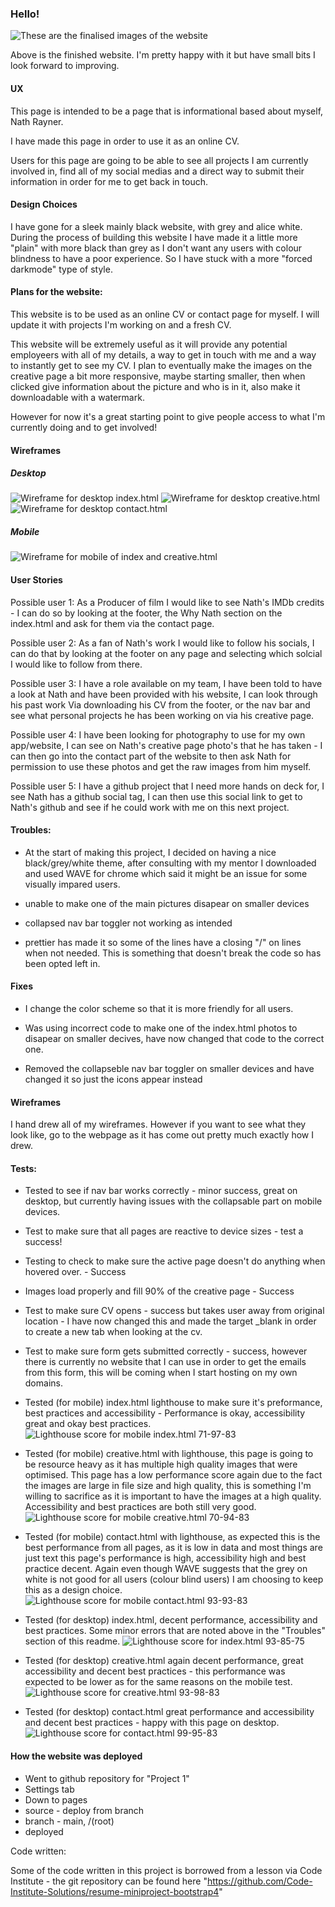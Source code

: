 ### Hello!

![These are the finalised images of the website](/assets/images/am-i-responsive.jpg)

Above is the finished website. I'm pretty happy with it but have small bits I look forward to improving.

#### UX

This page is intended to be a page that is informational based about myself, Nath Rayner.

I have made this page in order to use it as an online CV.

Users for this page are going to be able to see all projects I am currently involved in, find all of my social medias and a direct way to submit their information in order for me to get back in touch.

#### Design Choices

I have gone for a sleek mainly black website, with grey and alice white. During the process of building this website I have made it a little more "plain" with more black than grey as I don't want any users with colour blindness to have a poor experience. So I have stuck with a more "forced darkmode" type of style.

#### Plans for the website:

This website is to be used as an online CV or contact page for myself. I will update it with projects I'm working on and a fresh CV.

This website will be extremely useful as it will provide any potential employeers with all of my details, a way to get in touch with me and a way to instantly get to see my CV. I plan to eventually make the images on the creative page a bit more responsive, maybe starting smaller, then when clicked give information about the picture and who is in it, also make it downloadable with a watermark.

However for now it's a great starting point to give people access to what I'm currently doing and to get involved!

#### Wireframes

##### Desktop
![Wireframe for desktop index.html](/assets/images/wireframes/Wireframe-index.jpg)
![Wireframe for desktop creative.html](/assets/images/wireframes/wireframe-creative.jpg)
![Wireframe for desktop contact.html](/assets/images/wireframes/wireframe-contact.jpg)

##### Mobile

![Wireframe for mobile of index and creative.html](/assets/images/wireframes/mobile-wireframe.jpg)


#### User Stories

Possible user 1: As a Producer of film I would like to see Nath's IMDb credits - I can do so by looking at the footer, the Why Nath section on the index.html and ask for them via the contact page.

Possible user 2: As a fan of Nath's work I would like to follow his socials, I can do that by looking at the footer on any page and selecting which solcial I would like to follow from there.

Possible user 3: I have a role available on my team, I have been told to have a look at Nath and have been provided with his website, I can look through his past work Via downloading his CV from the footer, or the nav bar and see what personal projects he has been working on via his creative page.

Possible user 4: I have been looking for photography to use for my own app/website, I can see on Nath's creative page photo's that he has taken - I can then go into the contact part of the website to then ask Nath for permission to use these photos and get the raw images from him myself.

Possible user 5: I have a github project that I need more hands on deck for, I see Nath has a github social tag, I can then use this social link to get to Nath's github and see if he could work with me on this next project.


#### Troubles:

- At the start of making this project, I decided on having a nice black/grey/white theme, after consulting with my mentor I downloaded and used WAVE for chrome which said it might be an issue for some visually impared users.

- unable to make one of the main pictures disapear on smaller devices

- collapsed nav bar toggler not working as intended

- prettier has made it so some of the lines have a closing "/" on lines when not needed. This is something that doesn't break the code so has been opted left in.

#### Fixes

- I change the color scheme so that it is more friendly for all users.

- Was using incorrect code to make one of the index.html photos to disapear on smaller decives, have now changed that code to the correct one.

- Removed the collapseble nav bar toggler on smaller devices and have changed it so just the icons appear instead


#### Wireframes

I hand drew all of my wireframes. However if you want to see what they look like, go to the webpage as it has come out pretty much exactly how I drew.

#### Tests:

- Tested to see if nav bar works correctly - minor success, great on desktop, but currently having issues with the collapsable part on mobile devices.

- Test to make sure that all pages are reactive to device sizes - test a success!

- Testing to check to make sure the active page doesn't do anything when hovered over. - Success

- Images load properly and fill 90% of the creative page - Success

- Test to make sure CV opens - success but takes user away from original location - I have now changed this and made the target \_blank in order to create a new tab when looking at the cv.

- Test to make sure form gets submitted correctly - success, however there is currently no website that I can use in order to get the emails from this form, this will be coming when I start hosting on my own domains.

- Tested (for mobile) index.html lighthouse to make sure it's preformance, best practices and accessibility - Performance is okay, accessibility great and okay best practices.
![Lighthouse score for mobile index.html 71-97-83](/assets/images/lighthouse/lighthouse-desktop-index-mobile.jpg)

- Tested (for mobile) creative.html with lighthouse, this page is going to be resource heavy as it has multiple high quality images that were optimised. This page has a low performance score again due to the fact the images are large in file size and high quality, this is something I'm willing to sacrifice as it is important to have the images at a high quality. Accessibility and best practices are both still very good.
![Lighthouse score for mobile creative.html 70-94-83](/assets/images/lighthouse/lighthouse-desktop-creative-mobile.jpg)

- Tested (for mobile) contact.html with lighthouse, as expected this is the best performance from all pages, as it is low in data and most things are just text this page's performance is high, accessibility high and best practice decent. Again even though WAVE suggests that the grey on white is not good for all users (colour blind users) I am choosing to keep this as a design choice.
![Lighthouse score for mobile contact.html 93-93-83](/assets/images/lighthouse/lighthouse-desktop-contact-mobile.jpg)

- Tested (for desktop) index.html, decent performance, accessibility and best practices. Some minor errors that are noted above in the "Troubles" section of this readme.
![Lighthouse score for index.html 93-85-75](/assets/images/lighthouse/lighthouse-desktop-index.png)

- Tested (for desktop) creative.html again decent performance, great accessibility and decent best practices - this performance was expected to be lower as for the same reasons on the mobile test.
![Lighthouse score for creative.html 93-98-83](/assets/images/lighthouse/lighthouse-desktop-creative.jpg)

- Tested (for desktop) contact.html great performance and accessibility and decent best practices - happy with this page on desktop.
![Lighthouse score for contact.html 99-95-83](/assets/images/lighthouse/lighthouse-desktop-contact.jpg)

#### How the website was deployed

- Went to github repository for "Project 1"
- Settings tab
- Down to pages
- source - deploy from branch
- branch - main, /(root)
- deployed

Code written:

Some of the code written in this project is borrowed from a lesson via Code Institute - the git repository can be found here "https://github.com/Code-Institute-Solutions/resume-miniproject-bootstrap4"
